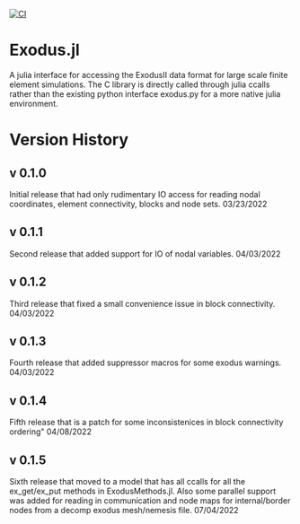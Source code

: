 [![CI](https://github.com/cmhamel/Exodus.jl/actions/workflows/ci.yml/badge.svg)](https://github.com/cmhamel/Exodus.jl/actions/workflows/ci.yml)

# Exodus.jl
A julia interface for accessing the ExodusII data format for large scale finite element simulations. The C library is directly called through julia ccalls rather than the existing python interface exodus.py for a more native julia environment. 

# Version History

## v 0.1.0
Initial release that had only rudimentary IO access for reading nodal coordinates, element connectivity, blocks and node sets.
03/23/2022

## v 0.1.1
Second release that added support for IO of nodal variables. 
04/03/2022

## v 0.1.2
Third release that fixed a small convenience issue in block connectivity.
04/03/2022

## v 0.1.3
Fourth release that added suppressor macros for some exodus warnings.
04/03/2022

## v 0.1.4
Fifth release that is a patch for some inconsistenices in block connectivity ordering"
04/08/2022

## v 0.1.5
Sixth release that moved to a model that has all ccalls for all the ex_get/ex_put methods in ExodusMethods.jl. Also some parallel support was added for reading in communication and node maps for internal/border nodes from a decomp exodus mesh/nemesis file.
07/04/2022

